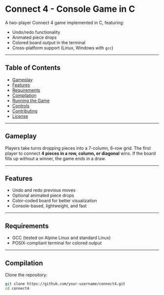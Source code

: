 # Connect 4 - Console Game in C

A two-player Connect 4 game implemented in C, featuring:

- Undo/redo functionality  
- Animated piece drops  
- Colored board output in the terminal  
- Cross-platform support (Linux, Windows with `gcc`)  

---

## Table of Contents

- [Gameplay](#gameplay)  
- [Features](#features)  
- [Requirements](#requirements)  
- [Compilation](#compilation)  
- [Running the Game](#running-the-game)  
- [Controls](#controls)  
- [Contributing](#contributing)  
- [License](#license)  

---

## Gameplay

Players take turns dropping pieces into a 7-column, 6-row grid. The first player to connect **4 pieces in a row, column, or diagonal** wins. If the board fills up without a winner, the game ends in a draw.

---

## Features

- Undo and redo previous moves  
- Optional animated piece drops  
- Color-coded board for better visualization  
- Console-based, lightweight, and fast  

---

## Requirements

- GCC (tested on Alpine Linux and standard Linux)  
- POSIX-compliant terminal for colored output  

---

## Compilation

Clone the repository:

```bash
git clone https://github.com/your-username/connect4.git
cd connect4

